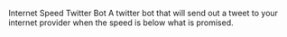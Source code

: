 Internet Speed Twitter Bot
A twitter bot that will send out a tweet to your internet provider when the speed is below what is promised.
